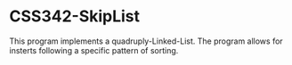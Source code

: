 # CSS342-SkipList

This program implements a quadruply-Linked-List. The program allows for insterts following a specific pattern of sorting.
